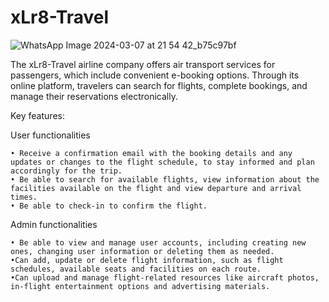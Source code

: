 # xLr8-Travel

![WhatsApp Image 2024-03-07 at 21 54 42_b75c97bf](https://github.com/cioltanandrei/xLr8-travel/assets/12067826/656647fc-6088-41e2-83fa-ba7548c4f538)

The xLr8-Travel airline company offers air transport services for passengers, which include convenient e-booking options. Through its online platform, travelers can search for flights, complete bookings, and manage their reservations electronically.

Key features:

  User functionalities
  
    • Receive a confirmation email with the booking details and any updates or changes to the flight schedule, to stay informed and plan accordingly for the trip.
    • Be able to search for available flights, view information about the facilities available on the flight and view departure and arrival times.  
    • Be able to check-in to confirm the flight.

  Admin functionalities
  
    • Be able to view and manage user accounts, including creating new ones, changing user information or deleting them as needed.
    •Can add, update or delete flight information, such as flight schedules, available seats and facilities on each route.
    •Can upload and manage flight-related resources like aircraft photos, in-flight entertainment options and advertising materials.
